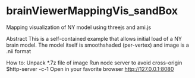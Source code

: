 # brainViewerMappingVis_sandBox
Mapping visualization of NY model using threejs and ami.js

Abstract
This is a self-contained example that allows initial load of a NY brain model. The model itself is smoothshaded (per-vertex) and image is a .nii format

How to:
Unpack *.7z file of image 
Run node server to avoid cross-origin $http-server -c-1
Open in your favorite browser http://127.0.0.1:8080
